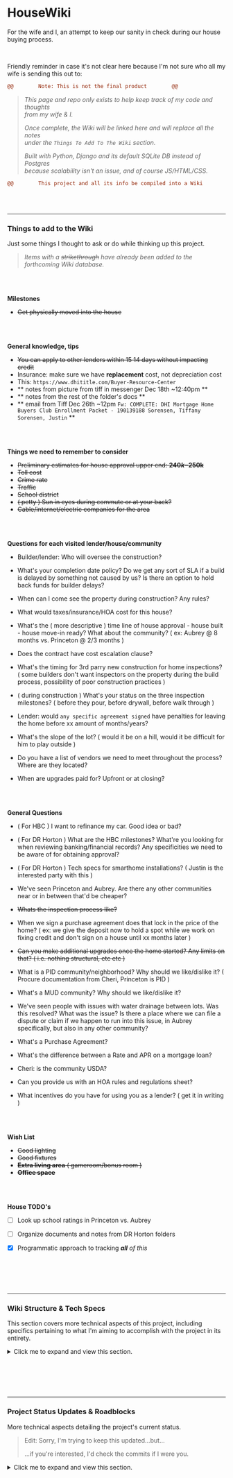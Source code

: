 # HouseWiki

For the wife and I, an attempt to keep our sanity in check during our house buying process.


<br>


Friendly reminder in case it's not clear here because I'm not sure who all my wife is sending this out to:

```diff
@@        Note: This is not the final product        @@
```

  > _This page and repo only exists to help keep track of my code and thoughts<br>
  > from my wife & I._
  >
  > _Once complete, the Wiki will be linked here and will replace all the notes<br>
  > under the `Things To Add To The Wiki` section._
  >
  > _Built with Python, Django and its default SQLite DB instead of Postgres <br>
  > because scalability isn't an issue, and of course JS/HTML/CSS.<br>_

```diff
@@        This project and all its info be compiled into a Wiki        @@
```


<br><br>



--------------------------------------------------------------------------------------------------
### Things to add to the Wiki

Just some things I thought to ask or do while thinking up this project.

  > _Items with a ~~strikethrough~~ have already been added to the forthcoming Wiki database._

<br><br>


__Milestones__

  - ~~Get physically moved into the house~~


<br><br>


__General knowledge, tips__

  - ~~You can apply to other lenders within ~~15~~ 14 days without impacting credit~~
  - Insurance: make sure we have __replacement__ cost, not depreciation cost
  - This: `https://www.dhititle.com/Buyer-Resource-Center`
  - ** notes from picture from tiff in messenger Dec 18th ~12:40pm **
  - ** notes from the rest of the folder's docs **
  - ** email from Tiff Dec 26th ~12pm `Fw: COMPLETE: DHI Mortgage Home Buyers Club Enrollment Packet - 190139188 Sorensen, Tiffany Sorensen, Justin` **


<br><br>


__Things we need to remember to consider__

  - ~~Preliminary estimates for house approval upper end: __$240k-$250k__~~
  - ~~Toll cost~~
  - ~~Crime rate~~
  - ~~Traffic~~
  - ~~School district~~
  - ~~( petty ) Sun in eyes during commute or at your back?~~
  - ~~Cable/internet/electric companies for the area~~


<br><br>


__Questions for each visited lender/house/community__

  - Builder/lender: Who will oversee the construction?

  - What's your completion date policy? Do we get any sort of SLA if a build is delayed by something not caused by us? Is there an option to hold back funds for builder delays?

  - When can I come see the property during construction? Any rules?

  - What would taxes/insurance/HOA cost for this house?

  - What's the ( more descriptive ) time line of house approval - house built - house move-in ready? What about the community? ( ex: Aubrey @ 8 months vs. Princeton @ 2/3 months )

  - Does the contract have cost escalation clause?

  - What's the timing for 3rd parry new construction for home inspections? ( some builders don't want inspectors on the property during the build process, possibility of poor construction practices )

  - ( during construction ) What's your status on the three inspection milestones? ( before they pour, before drywall, before walk through )

  - Lender: would `any specific agreement signed` have penalties for leaving the home before xx amount of months/years?

  - What's the slope of the lot? ( would it be on a hill, would it be difficult for him to play outside )

  - Do you have a list of vendors we need to meet throughout the process? Where are they located?

  - When are upgrades paid for? Upfront or at closing?



<br><br>



__General Questions__

  - ( For HBC ) I want to refinance my car. Good idea or bad?

  - ( For DR Horton ) What are the HBC milestones? What're you looking for when reviewing banking/financial records? Any specificities we need to be aware of for obtaining approval?

  - ( For DR Horton ) Tech specs for smarthome installations? ( Justin is the interested party with this )

  - We've seen Princeton and Aubrey. Are there any other communities near or in between that'd be cheaper?

  - ~~Whats the inspection process like?~~

  - When we sign a purchase agreement does that lock in the price of the home? ( ex: we give the deposit now to hold a spot while we work on fixing credit and don't sign on a house until xx months later )

  - ~~Can you make additional upgrades once the home started? Any limits on that? ( i.e. nothing structural, etc etc )~~

  - What is a PID community/neighborhood? Why should we like/dislike it? ( Procure documentation from Cheri, Princeton is PID )

  - What's a MUD community? Why should we like/dislike it?

  - We've seen people with issues with water drainage between lots. Was this resolved? What was the issue? Is there a place where we can file a dispute or claim if we happen to run into this issue, in Aubrey specifically, but also in any other community?

  - What's a Purchase Agreement?

  - What's the difference between a Rate and APR on a mortgage loan?

  - Cheri: is the community USDA?

  - Can you provide us with an HOA rules and regulations sheet?

  - What incentives do you have for using you as a lender? ( get it in writing )


<br><br>


__Wish List__

 - ~~Good lighting~~
 - ~~Good fixtures~~
 - ~~__Extra living area__ ( gameroom/bonus room )~~
 - ~~__Office space__~~

<br><br>

__House TODO's__

  - [ ] Look up school ratings in Princeton vs. Aubrey
  - [ ] Organize documents and notes from DR Horton folders
  - [x] Programmatic approach to tracking _<b>all</b> of this_








<br><br><br><br>








--------------------------------------------------------------------------------------------------
### Wiki Structure & Tech Specs

This section covers more technical aspects of this project, including specifics pertaining to what I'm aiming to accomplish with the project in its entirety.

<details>
<summary>Click me to expand and view this section.</summary>


<br><br>


This answers what this repo accomplishes. It should be able to do, provide a space for, or track:



<br>

  - [ ] Milestones
    + [x] model
    + [x] dashboard view
    + [x] dashboard template
    + [x] view
    + [x] template
    + format: checkbox list
    + provide a `textarea` for comments regarding how the milestone was accomplished

<br>

  - [ ] Questions we have that need to be answered
    + [x] model
    + [x] dashboard view
    + [x] dashboard template
    + [x] view
    + [x] template
    + format: unordered list
    + make them answerable
    + flag them as 'answered' if answered

<br>

  - [ ] Houses section
    + [x] model
    + [x] dashboard view
    + [x] dashboard template
    + [x] view
    + [x] template
    + format: unordered list, but with a 'ranking' option in the list ( 1 to ~~3~~ 4 'stars' )
    + under each house in the aggregated list of houses and within each house:
      * description of house layout and provide an option to bold any specific description ( for favorites ) and an option of making the text red ( for specific dislikes )
      * section for specific likes and dislikes with optional area for elaborating
      * easily post and navigate through pictures
    + links to floor plans or community websites within each individual house
    + section for questions we may have about each house and community
      * aggregate each question into the 'Questions' section of the wiki
    + grouped by section, organized by highest rank to least
    + sidebar of top 3
    + how long each builder takes to build a house
    + expected move-in ready date

<br>

  - [ ] General wish list for what we want in a house and community
    + [x] model
    + [x] dashboard view
    + [x] dashboard template
    + [x] view
    + [x] template
    + format: ordered list
    + items should be able to be ranked favorite to least
    + provide an option to 'flag' the wish as a must or absolute favorite ( bold/red, etc etc )

<br>

  - [ ] General knowledge/home buying tips we want to record
    + [x] dashboard view
    + [x] dashboard template
    + [x] model
    + [x] view
    + [x] template
    + format: unordered list

<br>

  - [ ] Section to record things to consider during purchasing process
    + [x] dashboard view
    + [x] dashboard template
    + [x] model
    + [x] view
    + [x] template
    + format: unordered list

<br>

  - [ ] Contacts section
    + [ ] model
    + [ ] view
    + [ ] template
    + format: unordered list
    + names of people and what they're supposed to help with
    + should actual contact info be listed or not?

<br>

  - [x] Written in Python + Django because I need live practice with them
    + will there be any problems with this being Python based vs. my site which is Node.js? ( specifically regarding my SSL certs and/or NGINX reverse proxy )

<br>

  - [ ] A secure place for document storage
    + format: blob storage with Postgres?
    + reference in the DB to file paths or raw files in DB?

<br>

  - [x] Determine domain structure
    + subdomain or subpath?
    + remember to consider SSL certs and DNS for subdomain

<br>

  - [ ] User accounts
    + Django admin, Justin, Tiffany, guest ( in case anyone else wants to see )
    + persist logins across devices ( cookies? )
    + restrict adding comments until logged in
      * put a 'log in to post comments' placeholder for non-authed visitors?
      * restrict guest account from commenting?
      * don't even allow non-authed visitors from accessing _anything_? ( splashpage on load )
      * option to register as a user?

</details>






<br><br><br><br>








--------------------------------------------------------------------------------------------------
### Project Status Updates & Roadblocks

More technical aspects detailing the project's current status.

  > Edit: Sorry, I'm trying to keep this updated…but…<br>
  >
  > …if you're interested, I'd check the commits if I were you.

<details>

<summary>Click me to expand and view this section.</summary>


<br><br>


  > 'Status' is 'pending' and 'in progress' by default


| Item                   | Type              | Status         | Notes |
|------------------------|-------------------|----------------|-------|
| Get it started         | <ul><li>- [ ] block</li><li>- [x] TODO</li><li>- [ ] other</li></ul> | <ul><li>- [ ] current</li><li>- [x] complete</li><li>- [ ] ignored</li></ul> | README done-ish
|                        |                   |                |       |
| Python env setup (dev) | <ul><li>- [ ] block</li><li>- [x] TODO</li><li>- [ ] other</li></ul> | <ul><li>- [x] current</li><li>- [ ] complete</li><li>- [ ] ignored</li></ul> | virtual env `house-wiki` created/sourced
|                        |                   |                |       |
| Python env setup (prd) | <ul><li>- [x] block</li><li>- [ ] TODO</li><li>- [ ] other</li></ul> | <ul><li>- [ ] current</li><li>- [ ] complete</li><li>- [ ] ignored</li></ul> | conflicts with Node & NGINX proxy?
|                        |                   |                |       |
| Wiki styling (jsore?)  | <ul><li>- [x] block</li><li>- [ ] TODO</li><li>- [ ] other</li></ul> | <ul><li>- [x] current</li><li>- [ ] complete</li><li>- [ ] ignored</li></ul> | share CSS with base site? Just head/foot?
|                        |                   |                |       |
|                        | <ul><li>- [ ] block</li><li>- [ ] TODO</li><li>- [ ] other</li></ul> | <ul><li>- [ ] current</li><li>- [ ] complete</li><li>- [ ] ignored</li></ul> |
|                        |                   |                |       |
|                        | <ul><li>- [ ] block</li><li>- [ ] TODO</li><li>- [ ] other</li></ul> | <ul><li>- [ ] current</li><li>- [ ] complete</li><li>- [ ] ignored</li></ul> |
|                        |                   |                |       |
|                        | <ul><li>- [ ] block</li><li>- [ ] TODO</li><li>- [ ] other</li></ul> | <ul><li>- [ ] current</li><li>- [ ] complete</li><li>- [ ] ignored</li></ul> |








<br><br><br><br>








--------------------------------------------------------------------------------------------------
### Supplemental project notes to track for sanity

  > https://github.com/jsore/notes
  >
  > ~~Getting~~ Keeping my thoughts in order


<br><br>


__Python env__

My main programming experience has been vanilla ES5/6 JavaScript ( plus all the stuff required for server administration/DNS/website hosting on a Node.js + NGINX or Apache platform ). I'm not new to Python but I am still a novice, specifically when speaking about Django's supplied libraries and methodologies. I'm going to migrate this wiki to my domain eventually and will need to know about any clashes between my Node/PM2 site with this, and will need to research how to join this wiki and it's Python based code with my existing reverse proxy.

Eventually I want to migrate my existing site to pure Python. There will be some headaches so hopefully if I keep decent records of what I do before pushing to prod it'll help.




<br><br>




Init setup:

  ```
  …/HouseWiki
  $ mkdir env

  …/HouseWiki
  $ virtualenv env/house-wiki

  …/HouseWiki
  $ source env/house-wiki/bin/activate

  (house_wiki) …/HouseWiki
  $ pip install Django  # remember to verify installation

  …/HouseWiki
  $ python
  >>> import django
  >>> django.get_version()
  '3.0'

  (house_wiki) …/HouseWiki
  $ django-admin startproject housewiki

  (house_wiki) …/HouseWiki
  $ cd housewiki

  (house_wiki) …/HouseWiki/housewiki
  $ django-admin startapp home

  (house_wiki) ~/Core/Dev/Pub
  $ tree HouseWiki -a -C -I 'lib|.git' --dirsfirst
  HouseWiki
  ├── env                     <-- virtualenv's are disposable, keep them outside the project
  │   └── house_wiki
  │       ├── bin
  │       │   ├── __pycache__
  │       │   │   └── …
  │       │   ├── activate
  │       │   …
  │       ├── include
  │       …   └── …
  ├── housewiki               <-- project root
  │   ├── home                <-- app root
  │   │   ├── migrations
  │   │   │   └── __init__.py
  │   │   ├── __init__.py
  │   │   ├── admin.py
  │   │   ├── apps.py
  │   │   ├── models.py
  │   │   ├── tests.py
  │   │   └── views.py
  │   ├── housewiki           <-- Django root ( project's connection with django )
  │   │   ├── __init__.py
  │   │   ├── asgi.py
  │   │   ├── settings.py
  │   │   ├── urls.py
  │   │   └── wsgi.py
  │   └── manage.py
  └── README.md

  10 directories, 38 files
  ```

  > Regarding virtualenv and its placement:
  > https://stackoverflow.com/questions/35936425/django-and-virtualenv-proper-project-structure
  >
  > Regarding Django root and misc. project structure:
  > https://django-project-skeleton.readthedocs.io/en/latest/structure.html#django-root




<br><br>




Activate the `home` app in the project's `settings.py` then create ( migrate and apply the migrations ) the tables for the initial applications in the pre-existing SQLite DB

  ```
  (house_wiki) …/HouseWiki/housewiki
  $ python manage.py migrate
  ```

Then spin up the dev server. Remember: use WSGI for prod and Django can run the server on a different settings file, useful for dealint with multiple environments requring a different settings file ( different configurations ).

  ```
  (house_wiki) …/HouseWiki/housewiki
  $ python manage.py runserver

  # optional, use a different settings file and specify a different default port
  (house_wiki) …/HouseWiki/housewiki
  $ python manage.py runserver 127.0.0.1:8001 --settings=differentsitename.settings
  ```




<br><br>




Now it's just a case of building the models. Got a few of them done so far. General process:

  __1. Create the models to define database management details__

  From the 'What this project should accomplish section', each item needs a model. This defines how data related to each item is manipulated or presented in the DB.


  __2. Add the models to Django's admin site for each project app__

  Example, the `home` application's admin rules get defined here:

  `…/HouseWiki/housewiki/home/admin.py`


  __3. Create the application's views__

  Define how the data from each model should be rendered to a user on a webpage


  __4. Define a URL pattern for each view__

  Endpoints to determine where to take the user based on the URL path


  __5. Write the template for each view__

  This is the HTML that takes attributes passed to it from the view and defines how to display them



</details>
